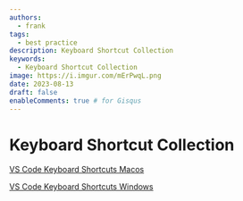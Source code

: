 ```yaml
---
authors:
  - frank
tags:
  - best practice
description: Keyboard Shortcut Collection
keywords:
  - Keyboard Shortcut Collection
image: https://i.imgur.com/mErPwqL.png
date: 2023-08-13
draft: false
enableComments: true # for Gisqus
---
```


# Keyboard Shortcut Collection

[VS Code Keyboard Shortcuts Macos](https://code.visualstudio.com/shortcuts/keyboard-shortcuts-macos.pdf)

[VS Code Keyboard Shortcuts Windows](https://code.visualstudio.com/shortcuts/keyboard-shortcuts-windows.pdf)